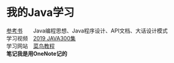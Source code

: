 # 我的Java学习

[参考书](https://github.com/He-xianj/Happy_Java/tree/master/%E5%8F%82%E8%80%83%E4%B9%A6)　　Java编程思想、Java程序设计、API文档、大话设计模式   
学习视频　[2019 JAVA300集](https://www.bilibili.com/video/BV1rJ411c7Ha/)  
学习网站　[菜鸟教程](https://www.runoob.com/java/java-tutorial.htmlps://www.bilibili.com/video/BV1rJ411c7Ha/)   
**笔记我是用OneNote记的** 

